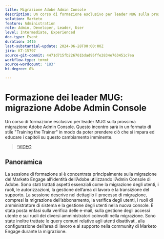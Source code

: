 ```yaml
---
title: Migrazione Adobe Admin Console
description: Un corso di formazione esclusivo per leader MUG sulla prossima migrazione Adobe Admin Console. Questo incontro sarà in un formato di stile "Training the Trainer" in modo da poter prendere ciò che si impara ed educare i capitoli su questo cambiamento imminente.
solution: Marketo
feature: Administration
role: Admin, Developer, Leader, User
level: Intermediate, Experienced
doc-type: Event
duration: 3416
last-substantial-update: 2024-06-28T00:00:00Z
jira: KT-15797
source-git-commit: 4471d715fb226701bdad95ffe2834e763451c7ea
workflow-type: tm+mt
source-wordcount: '183'
ht-degree: 0%

---
```



# Formazione dei leader MUG: migrazione Adobe Admin Console

Un corso di formazione esclusivo per leader MUG sulla prossima migrazione Adobe Admin Console. Questo incontro sarà in un formato di stile &quot;Training the Trainer&quot; in modo da poter prendere ciò che si impara ed educare i capitoli su questo cambiamento imminente.

>[!VIDEO](https://video.tv.adobe.com/v/3430626/?learn=on)

## Panoramica

La sessione di formazione si è concentrata principalmente sulla migrazione del Marketo Engage all’identità dell’Adobe utilizzando l’Admin Console di Adobe. Sono stati trattati aspetti essenziali come la migrazione degli utenti, i ruoli, le autorizzazioni, la gestione dell’area di lavoro e la transizione del supporto. La sessione descrive nel dettaglio il processo di migrazione, compresi la migrazione dell’abbonamento, la verifica degli utenti, i ruoli di amministratore di sistema e la gestione degli utenti nella nuova console. È stata posta enfasi sulla verifica delle e-mail, sulla gestione degli accessi utente e sui ruoli dei diversi amministratori coinvolti nella migrazione. Sono state inoltre trattate le query comuni relative agli utenti disattivati, alla configurazione dell’area di lavoro e al supporto nella community di Marketo Engage durante la migrazione.